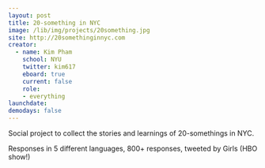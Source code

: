 ```yaml
---
layout: post
title: 20-something in NYC
image: /lib/img/projects/20something.jpg
site: http://20somethinginnyc.com
creator:
  - name: Kim Pham
    school: NYU
    twitter: kim617
    eboard: true
    current: false
    role:
    - everything
launchdate: 
demodays: false
---
```

Social project to collect the stories and learnings of 20-somethings in NYC.

Responses in 5 different languages, 800+ responses, tweeted by Girls (HBO show!)